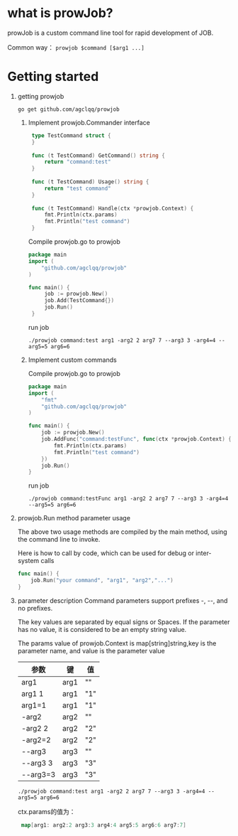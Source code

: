 # what is prowJob?

prowJob is a custom command line tool for rapid development of JOB.

Common way： `prowjob $command [$arg1 ...]`

# Getting started
1. getting prowjob
   ```shell
   go get github.com/agclqq/prowjob
   ```
   1. Implement prowjob.Commander interface
      ```go
       type TestCommand struct {
       }
    
       func (t TestCommand) GetCommand() string {
           return "command:test"
       }
    
       func (t TestCommand) Usage() string {
           return "test command"
       }
    
       func (t TestCommand) Handle(ctx *prowjob.Context) {
           fmt.Println(ctx.params)
           fmt.Println("test command")
       }
      ```
      Compile prowjob.go to prowjob
      ```go
      package main
      import (
          "github.com/agclqq/prowjob"
      )
      
      func main() {
           job := prowjob.New()
           job.Add(TestCommand{})
           job.Run()
       }
      ```
      run job
      ```shell
      ./prowjob command:test arg1 -arg2 2 arg7 7 --arg3 3 -arg4=4 --arg5=5 arg6=6
      ```
   2. Implement custom commands

      Compile prowjob.go to prowjob
       ```go
       package main
       import (
           "fmt"
           "github.com/agclqq/prowjob"
       )
   
       func main() {
           job := prowjob.New()
           job.AddFunc("command:testFunc", func(ctx *prowjob.Context) {
               fmt.Println(ctx.params)
               fmt.Println("test command")
           })
           job.Run()
       }
       ```
      run job
      ```shell
      ./prowjob command:testFunc arg1 -arg2 2 arg7 7 --arg3 3 -arg4=4 --arg5=5 arg6=6
      ```
3. prowjob.Run method parameter usage

   The above two usage methods are compiled by the main method, using the command line to invoke.

   Here is how to call by code, which can be used for debug or inter-system calls
    ```go
    func main() {
        job.Run("your command", "arg1", "arg2","...")
    }
    ```

4. parameter description
   Command parameters support prefixes -, --, and no prefixes.
   
   The key values are separated by equal signs or Spaces. If the parameter has no value, it is considered to be an empty string value.
   
   The params value of prowjob.Context is map[string]string,key is the parameter name, and value is the parameter value

   | 参数       | 键    | 值   |
   |----------|------|-----|
   | arg1     | arg1 | ""  |
   | arg1 1   | arg1 | "1" |
   | arg1=1   | arg1 | "1" |
   | -arg2    | arg2 | ""  |
   | -arg2 2  | arg2 | "2" |
   | -arg2=2  | arg2 | "2" |
   | --arg3   | arg3 | ""  |
   | --arg3 3 | arg3 | "3" |
   | --arg3=3 | arg3 | "3" |

   ```shell
   ./prowjob command:test arg1 -arg2 2 arg7 7 --arg3 3 -arg4=4 --arg5=5 arg6=6
   ```
   ctx.params的值为：
   ```go
    map[arg1: arg2:2 arg3:3 arg4:4 arg5:5 arg6:6 arg7:7]
   ```
